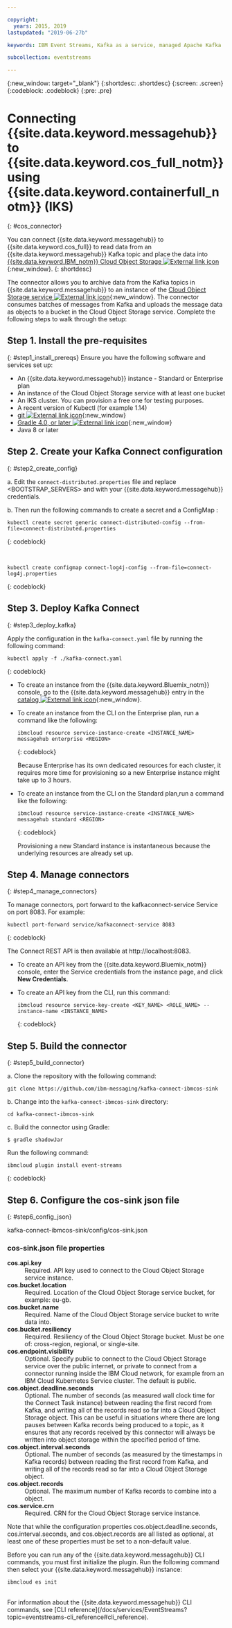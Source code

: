 ```yaml
---

copyright:
  years: 2015, 2019
lastupdated: "2019-06-27b"

keywords: IBM Event Streams, Kafka as a service, managed Apache Kafka

subcollection: eventstreams

---
```


{:new_window: target="_blank"}
{:shortdesc: .shortdesc}
{:screen: .screen}
{:codeblock: .codeblock}
{:pre: .pre}

# Connecting {{site.data.keyword.messagehub}} to {{site.data.keyword.cos_full_notm}} using {{site.data.keyword.containerfull_notm}} (IKS)
{: #cos_connector}

You can connect {{site.data.keyword.messagehub}} to {{site.data.keyword.cos_full}} to read data from an {{site.data.keyword.messagehub}} Kafka topic
and place the data into [{{site.data.keyword.IBM_notm}} Cloud Object Storage ![External link icon](../../icons/launch-glyph.svg "External link icon")](/docs/services/cloud-object-storage?topic=cloud-object-storage-about#about){:new_window}.
{: shortdesc}

The connector allows you to archive data from the Kafka topics in {{site.data.keyword.messagehub}} to an instance of the [Cloud Object Storage service ![External link icon](../../icons/launch-glyph.svg "External link icon")](/docs/services/cloud-object-storage?topic=cloud-object-storage-about#about){:new_window}. The connector consumes
batches of messages from Kafka and uploads the message data as objects to a bucket in the Cloud Object Storage service.
Complete the following steps to walk through the setup:

## Step 1. Install the pre-requisites
{: #step1_install_prereqs}
Ensure you have the following software and services set up:

* An {{site.data.keyword.messagehub}} instance - Standard or Enterprise plan
* An instance of the Cloud Object Storage service with at least one bucket
* An IKS cluster. You can provision a free one for testing purposes.
* A recent version of Kubectl (for example 1.14)
* [git ![External link icon](../../icons/launch-glyph.svg "External link icon")](https://git-scm.com/downloads){:new_window}
* [Gradle 4.0, or later ![External link icon](../../icons/launch-glyph.svg "External link icon")](https://gradle.org/install/){:new_window}
* Java 8 or later


## Step 2. Create your Kafka Connect configuration
{: #step2_create_config}

a. Edit the <code>connect-distributed.properties</code> file and replace <BOOTSTRAP_SERVERS> and <APIKEY> with your {{site.data.keyword.messagehub}} credentials.

b. Then run the following commands to create a secret and a ConfigMap :
```
kubectl create secret generic connect-distributed-config --from-file=connect-distributed.properties
```
{: codeblock}

<br/>

```
kubectl create configmap connect-log4j-config --from-file=connect-log4j.properties
```
{: codeblock}


## Step 3. Deploy Kafka Connect
{: #step3_deploy_kafka}

Apply the configuration in the <code>kafka-connect.yaml</code> file by running the following command:

```
kubectl apply -f ./kafka-connect.yaml
```
{: codeblock}

* To create an instance from the {{site.data.keyword.Bluemix_notm}} console, go to the {{site.data.keyword.messagehub}} entry in the [catalog ![External link icon](../../icons/launch-glyph.svg "External link icon")](https://cloud.ibm.com/catalog/services/event-streams){:new_window}.

* To create an instance from the CLI on the Enterprise plan, run a command like the following:
  ```
  ibmcloud resource service-instance-create <INSTANCE_NAME> messagehub enterprise <REGION>
  ```
  {: codeblock}
  
  Because Enterprise has its own dedicated resources for each cluster, it requires more time for provisioning so a new Enterprise instance might take up to 3 hours.


* To create an instance from the CLI on the Standard plan,run a command like the following:

  ```
  ibmcloud resource service-instance-create <INSTANCE_NAME> messagehub standard <REGION>
  ```
  {: codeblock}

  Provisioning a new Standard instance is instantaneous because the underlying resources are already set up.

## Step 4. Manage connectors
{: #step4_manage_connectors}

To manage connectors, port forward to the kafkaconnect-service Service on port 8083. For example:

```
kubectl port-forward service/kafkaconnect-service 8083
```
  {: codeblock}

The Connect REST API is then available at http://localhost:8083.


* To create an API key from the {{site.data.keyword.Bluemix_notm}} console, enter the Service credentials from the instance page, and click **New Credentials**.

* To create an API key from the CLI, run this command:
  ```
  ibmcloud resource service-key-create <KEY_NAME> <ROLE_NAME> --instance-name <INSTANCE_NAME>
  ```
  {: codeblock}

## Step 5. Build the connector
{: #step5_build_connector}

  a. Clone the repository with the following command:

  ```
  git clone https://github.com/ibm-messaging/kafka-connect-ibmcos-sink
  ```

  b. Change into the <code>kafka-connect-ibmcos-sink</code> directory:

  ```
  cd kafka-connect-ibmcos-sink
  ```

  c. Build the connector using Gradle:

  ```
  $ gradle shadowJar
  ```



Run the following command:
```
ibmcloud plugin install event-streams
```
{: codeblock}

## Step 6. Configure the cos-sink json file 
{: #step6_config_json}

kafka-connect-ibmcos-sink/config/cos-sink.json


### cos-sink.json file properties

<dl>
<dt><strong>cos.api.key</strong></dt>
<dd>Required. API key used to connect to the Cloud Object Storage service instance.</dd>
<dt><strong>cos.bucket.location</strong></dt>
<dd>Required. Location of the Cloud Object Storage service bucket, for example: eu-gb.</dd>
<dt><strong>cos.bucket.name</strong></dt>
<dd>Required. Name of the Cloud Object Storage service bucket to write data into.</dd>
<dt><strong>cos.bucket.resiliency</strong></dt>
<dd>Required. Resiliency of the Cloud Object Storage bucket. Must be one of: cross-region, regional, or single-site.</dd>
<dt><strong>cos.endpoint.visibility</strong></dt>
<dd>Optional. Specify public to connect to the Cloud Object Storage service over the public internet, or private to connect from a connector running inside the IBM Cloud network, for example from an IBM Cloud Kubernetes Service cluster. The default is public.</dd>
<dt><strong>cos.object.deadline.seconds </strong></dt>
<dd>Optional. The number of seconds (as measured wall clock time for the Connect Task instance) between reading the first record from Kafka, and writing all of the records read so far into a Cloud Object Storage object. This can be useful in situations where there are long pauses between Kafka records being produced to a topic, as it ensures that any records received by this connector will always be written into object storage within the specified period of time.</dd>
<dt><strong>cos.object.interval.seconds</strong></dt>
<dd>Optional. The number of seconds (as measured by the timestamps in Kafka records) between reading the first record from Kafka, and writing all of the records read so far into a Cloud Object Storage object.</dd>
<dt><strong>cos.object.records</strong></dt>
<dd>Optional. The maximum number of Kafka records to combine into a object.
</dd>
<dt><strong>cos.service.crn</strong></dt>
<dd>Required. CRN for the Cloud Object Storage service instance.</dd>
</dl>
 



 

 

 








Note that while the configuration properties cos.object.deadline.seconds, cos.interval.seconds, and cos.object.records are all listed as optional, at least one of these properties must be set to a non-default value.


Before you can run any of the {{site.data.keyword.messagehub}} CLI commands, you must first initialize the plugin. Run the following command then select your {{site.data.keyword.messagehub}} instance:

```
ibmcloud es init
```

<br/>
For information about the {{site.data.keyword.messagehub}} CLI commands, see [CLI reference](/docs/services/EventStreams?topic=eventstreams-cli_reference#cli_reference).










